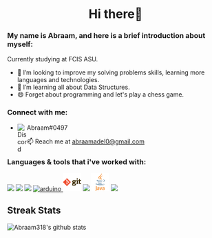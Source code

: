 <h1 align="center">Hi there👋</h1>
<h3>My name is Abraam, and here is a brief introduction about myself:</h3>
Currently studying at FCIS ASU.


- 👯 I’m looking to improve my solving problems skills, learning more languages and technologies.
- 🌱 I’m learning all about Data Structures.
- 😄 Forget about programming and let's play a chess game.
### Connect with me:
- <img align="left" alt="Discord" width="22px" src="https://preview.redd.it/s9biyhs4lix61.jpg?width=960&crop=smart&auto=webp&s=815ce0836ecc4a00dfe63ac1aa28edf3fc523d26" />Abraam#0497

📫 Reach me at abraamadel0@gmail.com

<h3> Languages & tools that i've worked with: </h3>

<img width ='42px' src ='https://raw.githubusercontent.com/rahulbanerjee26/githubAboutMeGenerator/main/icons/cpp.svg'> </a> 
<img width ='42px' src ='https://raw.githubusercontent.com/rahulbanerjee26/githubAboutMeGenerator/main/icons/python.svg'> </a>
<img width ='42px' src ='https://raw.githubusercontent.com/rahulbanerjee26/githubAboutMeGenerator/main/icons/html.svg'> </a>
 <a href="https://www.arduino.cc/" target="_blank"> <img src="https://cdn.worldvectorlogo.com/logos/arduino-1.svg" alt="arduino" width="42" height="42"/> </a> 
<img width="42px" src="https://raw.githubusercontent.com/github/explore/80688e429a7d4ef2fca1e82350fe8e3517d3494d/topics/git/git.png" />
<img width ='42px' src ='https://raw.githubusercontent.com/rahulbanerjee26/githubAboutMeGenerator/main/icons/github.svg'> </a>
<img width="42px" src="https://raw.githubusercontent.com/github/explore/80688e429a7d4ef2fca1e82350fe8e3517d3494d/topics/java/java.png" />
<img width="42px" src="https://cdn.icon-icons.com/icons2/2389/PNG/512/sqlite_logo_icon_145822.png" />


## Streak Stats
![Abraam318's github stats](https://github-readme-stats.vercel.app/api?username=Abraam318&show_icons=true&theme=tokyonight) 
